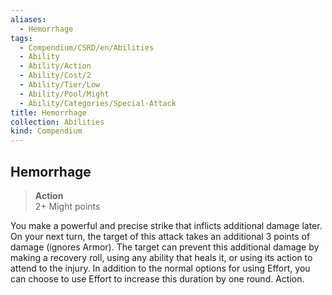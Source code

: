 ```yaml
---
aliases:
  - Hemorrhage
tags:
  - Compendium/CSRD/en/Abilities
  - Ability
  - Ability/Action
  - Ability/Cost/2
  - Ability/Tier/Low
  - Ability/Pool/Might
  - Ability/Categories/Special-Attack
title: Hemorrhage
collection: Abilities
kind: Compendium
---
```

## Hemorrhage  
>**Action**  
>2+ Might points
  
You make a powerful and precise strike that inflicts additional damage later. On your next turn, the target of this attack takes an additional 3 points of damage (ignores Armor). The target can prevent this additional damage by making a recovery roll, using any ability that heals it, or using its action to attend to the injury. In addition to the normal options for using Effort, you can choose to use Effort to increase this duration by one round. Action.